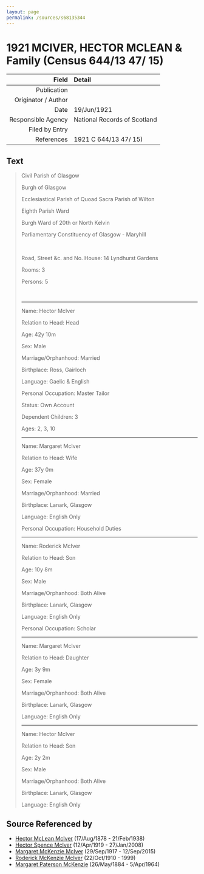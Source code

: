 ```yaml
---
layout: page
permalink: /sources/s68135344
---
```


# 1921 MCIVER, HECTOR MCLEAN & Family (Census 644/13 47/ 15)

Field | Detail
---:|:---
Publication | 
Originator / Author | 
Date | 19/Jun/1921
Responsible Agency | National Records of Scotland
Filed by Entry | 
References | 1921 C 644/13 47/ 15)

## Text

> Civil Parish of Glasgow
>
> Burgh of Glasgow
>
> Ecclesiastical Parish of Quoad Sacra Parish of Wilton
>
> Eighth Parish Ward
>
> Burgh Ward of 20th or North Kelvin
>
> Parliamentary Constituency of Glasgow - Maryhill
>
> <br/>
>
> Road, Street &c. and No. House: 14 Lyndhurst Gardens
>
> Rooms: 3
>
> Persons: 5
>
> <br/>
>
> ---
>
> Name: Hector McIver
>
> Relation to Head: Head
>
> Age: 42y 10m
>
> Sex: Male
>
> Marriage/Orphanhood: Married
>
> Birthplace: Ross, Gairloch
>
> Language: Gaelic & English
>
> Personal Occupation: Master Tailor
>
> Status: Own Account
>
> Dependent Children: 3
>
> Ages: 2, 3, 10
>
> ---
>
> Name: Margaret McIver
>
> Relation to Head: Wife
>
> Age: 37y 0m
>
> Sex: Female
>
> Marriage/Orphanhood: Married
>
> Birthplace: Lanark, Glasgow
>
> Language: English Only
>
> Personal Occupation: Household Duties
>
> ---
>
> Name: Roderick McIver
>
> Relation to Head: Son
>
> Age: 10y 8m
>
> Sex: Male
>
> Marriage/Orphanhood: Both Alive
>
> Birthplace: Lanark, Glasgow
>
> Language: English Only
>
> Personal Occupation: Scholar
>
> ---
>
> Name: Margaret McIver
>
> Relation to Head: Daughter
>
> Age: 3y 9m
>
> Sex: Female
>
> Marriage/Orphanhood: Both Alive
>
> Birthplace: Lanark, Glasgow
>
> Language: English Only
>
> ---
>
> Name: Hector McIver
>
> Relation to Head: Son
>
> Age: 2y 2m
>
> Sex: Male
>
> Marriage/Orphanhood: Both Alive
>
> Birthplace: Lanark, Glasgow
>
> Language: English Only
>

## Source Referenced by

* [Hector McLean McIver](../people/@62168745@-hector-mclean-mciver-b1878-8-17-d1938-2-21.md) (17/Aug/1878 - 21/Feb/1938)
* [Hector Spence McIver](../people/@34334364@-hector-spence-mciver-b1919-4-12-d2008-1-27.md) (12/Apr/1919 - 27/Jan/2008)
* [Margaret McKenzie McIver](../people/@24380064@-margaret-mckenzie-mciver-b1917-9-29-d2015-9-12.md) (29/Sep/1917 - 12/Sep/2015)
* [Roderick McKenzie McIver](../people/@90830540@-roderick-mckenzie-mciver-b1910-10-22-d1999.md) (22/Oct/1910 - 1999)
* [Margaret Paterson McKenzie](../people/@88610293@-margaret-paterson-mckenzie-b1884-5-26-d1964-4-5.md) (26/May/1884 - 5/Apr/1964)
